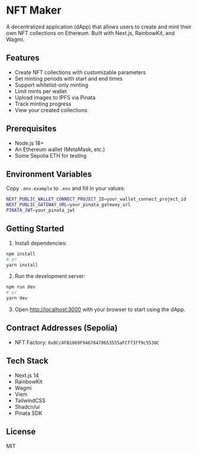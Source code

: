 # NFT Maker

A decentralized application (dApp) that allows users to create and mint their own NFT collections on Ethereum. Built with Next.js, RainbowKit, and Wagmi.

## Features

- Create NFT collections with customizable parameters
- Set minting periods with start and end times
- Support whitelist-only minting
- Limit mints per wallet
- Upload images to IPFS via Pinata
- Track minting progress
- View your created collections

## Prerequisites

- Node.js 18+ 
- An Ethereum wallet (MetaMask, etc.)
- Some Sepolia ETH for testing

## Environment Variables

Copy `.env.example` to `.env` and fill in your values:

```bash
NEXT_PUBLIC_WALLET_CONNECT_PROJECT_ID=your_wallet_connect_project_id
NEXT_PUBLIC_GATEWAY_URL=your_pinata_gateway_url
PINATA_JWT=your_pinata_jwt
```

## Getting Started

1. Install dependencies:
```bash
npm install
# or
yarn install
```

2. Run the development server:
```bash
npm run dev
# or
yarn dev
```

3. Open [http://localhost:3000](http://localhost:3000) with your browser to start using the dApp.

## Contract Addresses (Sepolia)

- NFT Factory: `0x0Cc4FB1069F94678470653555aFCf73ff9c5530C`

## Tech Stack

- Next.js 14
- RainbowKit
- Wagmi
- Viem
- TailwindCSS
- Shadcn/ui
- Pinata SDK

## License

MIT
